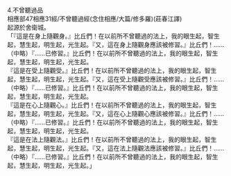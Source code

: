 4.不曾聽過品  
相應部47相應31經/不曾聽過經(念住相應/大篇/修多羅)(莊春江譯)  
起源於舍衛城。  
「『這是在身上隨觀身。』比丘們！在以前所不曾聽過的法上，我的眼生起，智生起，慧生起，明生起，光生起。『又，這在身上隨觀身應該被修習。』比丘們！……（中略）『……已修習。』比丘們！在以前所不曾聽過的法上，我的眼生起，智生起，慧生起，明生起，光生起。  
『這是在受上隨觀受。』比丘們！在以前所不曾聽過的法上，我的眼生起，智生起，慧生起，明生起，光生起。『又，這在受上隨觀受應該被修習。』比丘們！……（中略）『……已修習。』比丘們！在以前所不曾聽過的法上，我的眼生起，智生起，慧生起，明生起，光生起。  
『這是在心上隨觀心。』比丘們！在以前所不曾聽過的法上，我的眼生起，智生起，慧生起，明生起，光生起。『又，這在心上隨觀心應該被修習。』比丘們！……（中略）『……已修習。』比丘們！在以前所不曾聽過的法上，我的眼生起，智生起，慧生起，明生起，光生起。  
『這是在法上隨觀法。』比丘們！在以前所不曾聽過的法上，我的眼生起，智生起，慧生起，明生起，光生起。『又，這在法上隨觀法應該被修習。』比丘們！……（中略）『……已修習。』比丘們！在以前所不曾聽過的法上，我的眼生起，智生起，慧生起，明生起，光生起。」  
  
  
